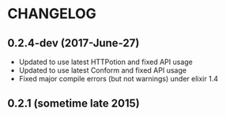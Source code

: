 # CHANGELOG

## 0.2.4-dev (2017-June-27)

- Updated to use latest HTTPotion and fixed API usage
- Updated to use latest Conform and fixed API usage
- Fixed major compile errors (but not warnings) under elixir 1.4

## 0.2.1  (sometime late 2015)
